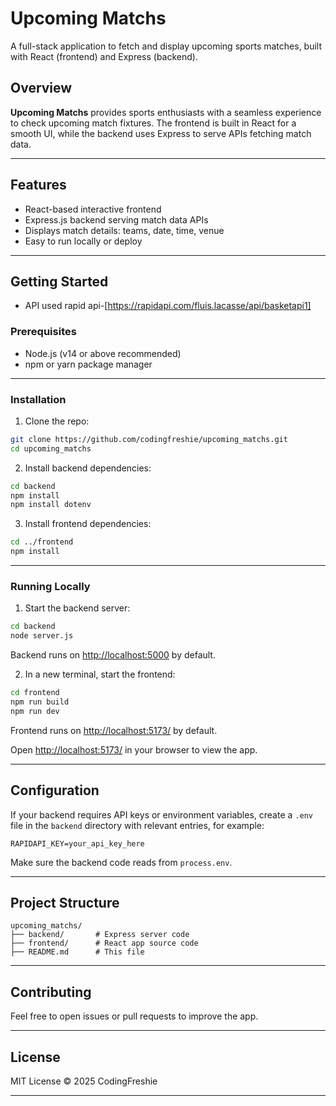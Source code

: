 
# Upcoming Matchs

A full-stack application to fetch and display upcoming sports matches, built with React (frontend) and Express (backend).

## Overview

**Upcoming Matchs** provides sports enthusiasts with a seamless experience to check upcoming match fixtures. The frontend is built in React for a smooth UI, while the backend uses Express to serve APIs fetching match data.

---

## Features

- React-based interactive frontend
- Express.js backend serving match data APIs
- Displays match details: teams, date, time, venue
- Easy to run locally or deploy

---

## Getting Started
- API used rapid api-[https://rapidapi.com/fluis.lacasse/api/basketapi1]
### Prerequisites

- Node.js (v14 or above recommended)
- npm or yarn package manager

---

### Installation

1. Clone the repo:

```bash
git clone https://github.com/codingfreshie/upcoming_matchs.git
cd upcoming_matchs
```

2. Install backend dependencies:

```bash
cd backend
npm install
npm install dotenv

```

3. Install frontend dependencies:

```bash
cd ../frontend
npm install

```

---

### Running Locally

1. Start the backend server:

```bash
cd backend
node server.js
```

Backend runs on [http://localhost:5000](http://localhost:5000) by default.

2. In a new terminal, start the frontend:

```bash
cd frontend
npm run build
npm run dev
```

Frontend runs on [http://localhost:5173/](http://localhost:5137) by default.

Open [http://localhost:5173/](http://localhost:5173/) in your browser to view the app.

---

## Configuration

If your backend requires API keys or environment variables, create a `.env` file in the `backend` directory with relevant entries, for example:

```
RAPIDAPI_KEY=your_api_key_here

```

Make sure the backend code reads from `process.env`.

---

## Project Structure

```
upcoming_matchs/
├── backend/       # Express server code
├── frontend/      # React app source code
├── README.md      # This file
```

---

## Contributing

Feel free to open issues or pull requests to improve the app.

---

## License

MIT License © 2025 CodingFreshie

---

